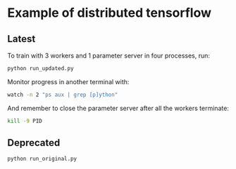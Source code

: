# Example of distributed tensorflow
## Latest

To train with 3 workers and 1 parameter server in four processes, run:

```bash
python run_updated.py
```

Monitor progress in another terminal with:

```bash
watch -n 2 "ps aux | grep [p]ython"
```

And remember to close the parameter server after all the workers terminate:

```bash
kill -9 PID
```

## Deprecated

```bash
python run_original.py
```
